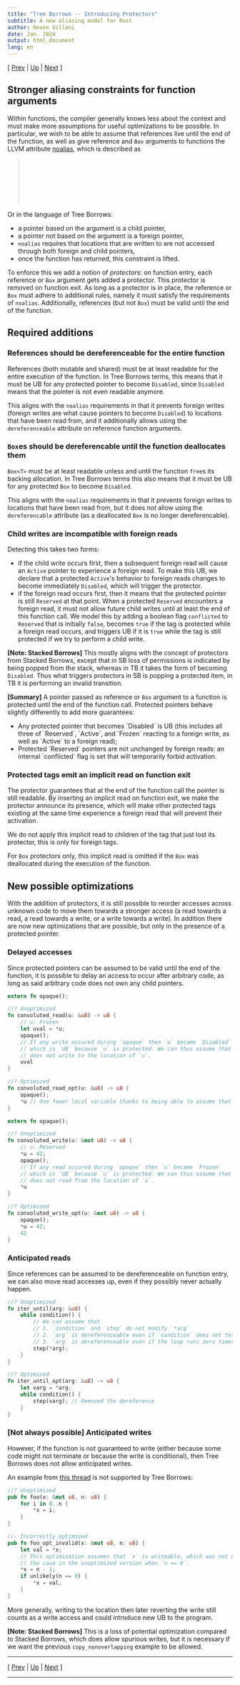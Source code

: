 ```yaml
---
title: "Tree Borrows -- Introducing Protectors"
subtitle: A new aliasing model for Rust
author: Neven Villani
date: Jan. 2024
output: html_document
lang: en
---
```


\[ [Prev](shared.html) | [Up](index.html) | [Next](interiormut.html) \]

## Stronger aliasing constraints for function arguments

Within functions, the compiler generally knows less about the context and must
make more assumptions for useful optimizations to be possible. In particular, we
wish to be able to assume that references live until the end of the function, as
well as give reference and `Box` arguments to functions the LLVM attribute
[noalias](https://llvm.org/docs/LangRef.html#noalias), which is described as

> <span style="color:white"> noalias <br>
This indicates that memory locations accessed via pointer values based on the
argument are not also accessed, during the execution of the function, via
pointer values not based on the argument. This guarantee only holds for memory
locations that are modified, by any means, during the execution of the function.
</span>

Or in the language of Tree Borrows:

- a pointer based on the argument is a child pointer,
- a pointer not based on the argument is a foreign pointer,
- `noalias` requires that locations that are written to are not accessed through
  both foreign and child pointers,
- once the function has returned, this constraint is lifted.

To enforce this we add a notion of _protectors_: on function entry, each
reference or `Box` argument gets added a protector. This protector is removed on
function exit. As long as a protector is in place, the reference or `Box` must
adhere to additional rules, namely it must satisfy the requirements of
`noalias`. Additionally, references (but not `Box`) must be valid until the end
of the function.

## Required additions

### References should be dereferenceable for the entire function

References (both mutable and shared) must be at least readable for the entire
execution of the function. In Tree Borrows terms, this means that it must be UB
for any protected pointer to become `Disabled`, since `Disabled` means that the
pointer is not even readable anymore.

This aligns with the `noalias` requirements in that it prevents foreign writes
(foreign writes are what cause pointers to become `Disabled`) to locations that
have been read from, and it additionally allows using the `dereferenceable`
attribute on reference function arguments.

### `Box`es should be dereferencable until the function deallocates them

`Box<T>` must be at least readable unless and until the function `free`s its
backing allocation. In Tree Borrows terms this also means that it must be UB for
any protected `Box` to become `Disabled`.

This aligns with the `noalias` requirements in that it prevents foreign writes
to locations that have been read from, but it does *not* allow using the
`dereferencable` attribute (as a deallocated `Box` is no longer dereferencable).

### Child writes are incompatible with foreign reads

Detecting this takes two forms:

- if the child write occurs first, then a subsequent foreign read will cause an
  `Active` pointer to experience a foreign read. To make this UB, we declare
  that a protected `Active`'s behavior to foreign reads changes to become
  immediately `Disabled`, which will trigger the protector.
- if the foreign read occurs first, then it means that the protected pointer is
  still `Reserved` at that point. When a protected `Reserved` encounters a
  foreign read, it must not allow future child writes until at least the end of
  this function call. We model this by adding a boolean flag `conflicted` to
  `Reserved` that is initially `false`, becomes `true` if the tag is protected
  while a foreign read occurs, and triggers UB if it is `true` while the tag is
  still protected if we try to perform a child write.

> <span class="sbnote">
**[Note: Stacked Borrows]** This mostly aligns with the concept of protectors
from Stacked Borrows, except that in SB loss of permissions is indicated by
being popped from the stack, whereas in TB it takes the form of becoming
`Disabled`. Thus what triggers protectors in SB is popping a protected item, in
TB it is performing an invalid transition.
</span>

> <span class="tldr">
**[Summary]** A pointer passed as reference or `Box` argument to a function is
protected until the end of the function call. Protected pointers behave slightly
differently to add more guarantees:
<ul><li>Any protected pointer that becomes `Disabled` is UB (this includes all
three of `Reserved`, `Active`, and `Frozen` reacting to a foreign write, as well
as `Active` to a foreign read);</li>
<li>Protected `Reserved` pointers are not unchanged by foreign reads: an
internal `conflicted` flag is set that will temporarily forbid
activation.</li></ul>
</span>

### Protected tags emit an implicit read on function exit

The protector guarantees that at the end of the function call the pointer is
still readable. By inserting an implicit read on function exit, we make the
protector announce its presence, which will make other protected tags existing
at the same time experience a foreign read that will prevent their activation.

We do not apply this implicit read to children of the tag that just lost its
protector, this is only for foreign tags.

For `Box` protectors only, this implicit read is omitted if the `Box` was
deallocated during the execution of the function.

## New possible optimizations

With the addition of protectors, it is still possible to reorder accesses across
unknown code to move them towards a stronger access (a read towards a read, a
read towards a write, or a write towards a write). In addition there are now new
optimizations that are possible, but only in the presence of a protected
pointer.

### Delayed accesses

Since protected pointers can be assumed to be valid until the end of the
function, it is possible to delay an access to occur after arbitrary code, as
long as said arbitrary code does not own any child pointers.

```rs
extern fn opaque();

//? Unoptimized
fn convoluted_read(u: &u8) -> u8 {
    // u: Frozen
    let uval = *u;
    opaque();
    // If any write occured during `opaque` then `u` became `Disabled`
    // which is `UB` because `u` is protected. We can thus assume that `opaque`
    // does not write to the location of `u`.
    uval
}

//? Optimized
fn convoluted_read_opt(u: &u8) -> u8 {
    opaque();
    *u // One fewer local variable thanks to being able to assume that `*u` is unchanged
}
```

```rs
extern fn opaque();

//? Unoptimized
fn convoluted_write(u: &mut u8) -> u8 {
    // u: Reserved
    *u = 42;
    opaque();
    // If any read occured during `opaque` then `u` became `Frozen`
    // which is `UB` because `u` is protected. We can thus assume that `opaque`
    // does not read from the location of `u`.
    *u
}

//? Optimized
fn convoluted_write_opt(u: &mut u8) -> u8 {
    opaque();
    *u = 42;
    42
}
```


### Anticipated reads

Since references can be assumed to be dereferenceable on function entry,
we can also move read accesses up, even if they possibly never actually happen.

```rust
//? Unoptimized
fn iter_until(arg: &u8) {
    while condition() {
        // We can assume that
        // 1. `condition` and `step` do not modify `*arg`
        // 2. `arg` is dereferenceable even if `condition` does not terminate
        // 3. `arg` is dereferenceable even if the loop runs zero times
        step(*arg);
    }
}

//? Optimized
fn iter_until_opt(arg: &u8) -> u8 {
    let varg = *arg;
    while condition() {
        step(varg); // Removed the dereference
    }
}
```

### [Not always possible] Anticipated writes

However, if the function is not guaranteed to write (either because some code
might not terminate or because the write is conditional), then Tree Borrows does
not allow anticipated writes.

An example from [this thread](https://rust-lang.zulipchat.com/#narrow/stream/136281-t-opsem/topic/can.20.26mut.20just.20always.20be.20two-phase/near/307569740)
is not supported by Tree Borrows:

```rust
//? Unoptimized
pub fn foo(x: &mut u8, n: u8) {
    for i in 0..n {
        *x = i;
    }
}

//- Incorrectly optimized
pub fn foo_opt_invalid(x: &mut u8, n: u8) {
    let val = *x;
    // This optimization assumes that `x` is writeable, which was not necessarily
    // the case in the unoptimized version when `n == 0`.
    *x = n - 1;
    if unlikely(n == 0) {
        *x = val;
    }
}
```

More generally, writing to the location then later reverting the write still
counts as a write access and could introduce new UB to the program.

> <span class="sbnote">
**[Note: Stacked Borrows]** This is a loss of potential optimization compared to
Stacked Borrows, which does allow spurious writes, but it is necessary if we
want the previous `copy_nonoverlapping` example to be allowed.
</span>


---

\[ [Prev](shared.html) | [Up](index.html) | [Next](interiormut.html) \]

---
